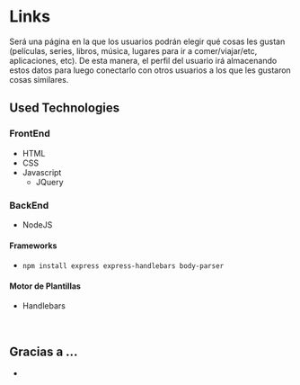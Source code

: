 # Links
Será una página en la que los usuarios podrán elegir qué cosas les gustan (películas, series, libros, música, lugares para ir a comer/viajar/etc, aplicaciones, etc). De esta manera, el perfil del usuario irá almacenando estos datos para luego conectarlo con otros usuarios a los que les gustaron cosas similares.

## Used Technologies

### FrontEnd
* HTML
* CSS
* Javascript
  * JQuery

### BackEnd
* NodeJS

#### Frameworks
* `npm install express express-handlebars body-parser`

#### Motor de Plantillas
* Handlebars


&nbsp;

## Gracias a ...

* [uiGradients]:https://uigradients.com/?target=_blank
